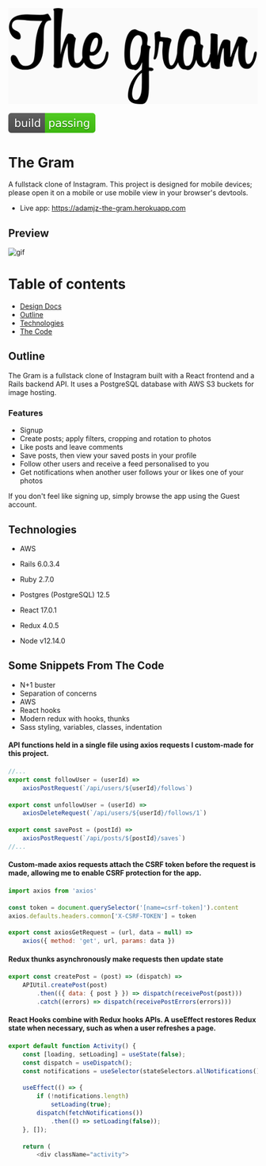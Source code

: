 ![logo](https://github.com/moderndayNeo/the-gram/blob/master/app/assets/images/the-gram-logo.png)

<img src="public/media/shield.svg">

# The Gram

A fullstack clone of Instagram. This project is designed for mobile devices; please open it on a mobile or use mobile view in your browser's devtools.

-   Live app: https://adamjz-the-gram.herokuapp.com

## Preview

![gif](https://user-images.githubusercontent.com/57966028/103548689-18096400-4e9e-11eb-9e49-c60ba870d831.gif)

# Table of contents

-   [Design Docs](https://github.com/moderndayNeo/the-gram/wiki)
-   [Outline](#outline)
-   [Technologies](#technologies-used)
-   [The Code](#some-snippets-from-the-code)

## Outline

The Gram is a fullstack clone of Instagram built with a React frontend and a Rails backend API. It uses a PostgreSQL database with AWS S3 buckets for image hosting.

### Features

-   Signup
-   Create posts; apply filters, cropping and rotation to photos
-   Like posts and leave comments
-   Save posts, then view your saved posts in your profile
-   Follow other users and receive a feed personalised to you
-   Get notifications when another user follows your or likes one of your photos

If you don't feel like signing up, simply browse the app using the Guest account.

## Technologies

-   AWS
-   Rails 6.0.3.4
-   Ruby 2.7.0
-   Postgres (PostgreSQL) 12.5

-   React 17.0.1
-   Redux 4.0.5
-   Node v12.14.0

## Some Snippets From The Code

-   N+1 buster
-   Separation of concerns
-   AWS
-   React hooks
-   Modern redux with hooks, thunks
-   Sass styling, variables, classes, indentation

#### API functions held in a single file using axios requests I custom-made for this project.

```js
//...
export const followUser = (userId) =>
    axiosPostRequest(`/api/users/${userId}/follows`)

export const unfollowUser = (userId) =>
    axiosDeleteRequest(`/api/users/${userId}/follows/1`)

export const savePost = (postId) =>
    axiosPostRequest(`/api/posts/${postId}/saves`)
//...
```

#### Custom-made axios requests attach the CSRF token before the request is made, allowing me to enable CSRF protection for the app.

```js
import axios from 'axios'

const token = document.querySelector('[name=csrf-token]').content
axios.defaults.headers.common['X-CSRF-TOKEN'] = token

export const axiosGetRequest = (url, data = null) =>
    axios({ method: 'get', url, params: data })
```

#### Redux thunks asynchronously make requests then update state

```js
export const createPost = (post) => (dispatch) =>
    APIUtil.createPost(post)
        .then(({ data: { post } }) => dispatch(receivePost(post)))
        .catch((errors) => dispatch(receivePostErrors(errors)))
```

#### React Hooks combine with Redux hooks APIs. A useEffect restores Redux state when necessary, such as when a user refreshes a page.
```js
export default function Activity() {
    const [loading, setLoading] = useState(false);
    const dispatch = useDispatch();
    const notifications = useSelector(stateSelectors.allNotifications());

    useEffect(() => {
        if (!notifications.length)
            setLoading(true);
        dispatch(fetchNotifications())
            .then(() => setLoading(false));
    }, []);

    return (
        <div className="activity">
```

